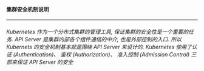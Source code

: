 #### 集群安全机制说明
---
###### Kubernetes 作为一个分布式集群的管理工具, 保证集群的安全性是一个重要的任务. API Server 是集群内部各个组件通信的中介, 也是外部控制的入口. 所以 Kubernets 的安全机制基本就是围绕 API Server 来设计的. Kubernetes 使用了认证 (Authentication)、 鉴权 (Authorization)、 准入控制 (Admission Control) 三部来保证 API Server 的安全
